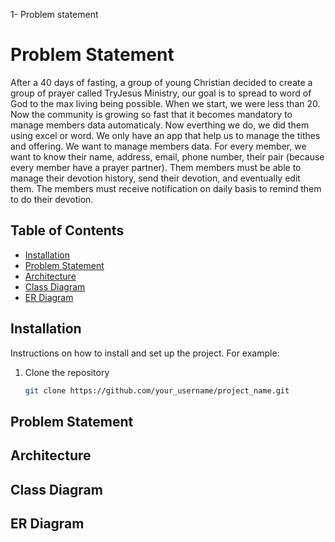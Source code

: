 1- Problem statement

# Problem Statement

After a 40 days of fasting, a group of young Christian decided to create a group of prayer called TryJesus Ministry, our goal is to spread to word of God to the max living being possible. When we start, we were less than 20. Now the community is growing so fast that it becomes mandatory to manage members data automaticaly. Now everthing we do, we did them using excel or word. We only have an app that help us to manage the tithes and offering. We want to manage members data. For every member, we want to know their name, address, email, phone number, their pair (because every member have a prayer partner). Them members must be able to manage their devotion history, send their devotion, and eventually edit them. The members must receive notification on daily basis to remind them to do their devotion. 

## Table of Contents

- [Installation](#installation)
- [Problem Statement](#problem-statement)
- [Architecture](#architecture)
- [Class Diagram](#class-diagram)
- [ER Diagram](#er-diagram)

## Installation

Instructions on how to install and set up the project. For example:

1. Clone the repository
   ```sh
   git clone https://github.com/your_username/project_name.git


## Problem Statement


## Architecture


## Class Diagram


## ER Diagram

